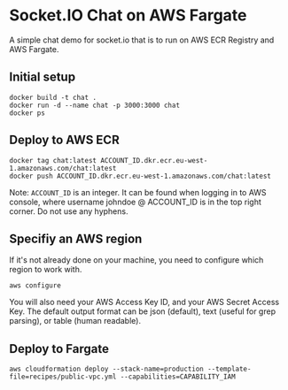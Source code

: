 # Socket.IO Chat on AWS Fargate

A simple chat demo for socket.io that is to run on AWS ECR Registry and AWS Fargate.

## Initial setup

```
docker build -t chat .
docker run -d --name chat -p 3000:3000 chat
docker ps
```

## Deploy to AWS ECR

```
docker tag chat:latest ACCOUNT_ID.dkr.ecr.eu-west-1.amazonaws.com/chat:latest
docker push ACCOUNT_ID.dkr.ecr.eu-west-1.amazonaws.com/chat:latest
```

Note: `ACCOUNT_ID` is an integer. It can be found when logging in to AWS console, where username johndoe @ ACCOUNT_ID is in the top right corner. Do not use any hyphens.

## Specifiy an AWS region

If it's not already done on your machine, you need to configure which region to work with.

```
aws configure
```

You will also need your AWS Access Key ID, and your AWS Secret Access Key. The default output format can be json (default), text (useful for grep parsing), or table (human readable).

## Deploy to Fargate

```
aws cloudformation deploy --stack-name=production --template-file=recipes/public-vpc.yml --capabilities=CAPABILITY_IAM
```
